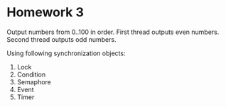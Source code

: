 # Homework 3

Output numbers from 0..100 in order. First thread outputs even numbers. Second
thread outputs odd numbers.

Using following synchronization objects:
1) Lock
2) Condition
3) Semaphore
4) Event
5) Timer

